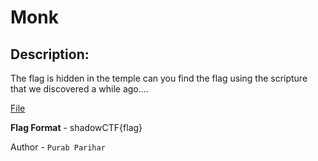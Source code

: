 
# Monk
## Description:
The flag is hidden in the temple can you find the flag using the scripture that we discovered  a while ago....

[File](https://drive.google.com/file/d/1q8Gc6FXUJPpLsZElSkCoDMrXBOGxcUmq/view?usp=sharing)

**Flag Format** - shadowCTF{flag}

Author - `Purab Parihar`

